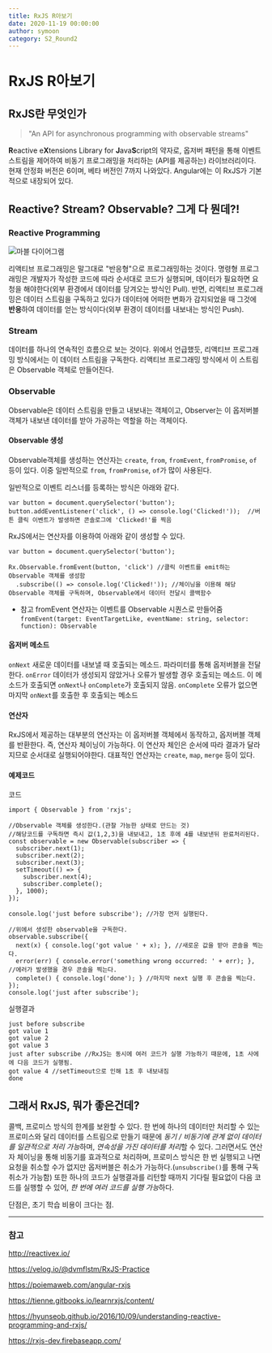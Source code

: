 ```yaml
---
title: RxJS R아보기
date: 2020-11-19 00:00:00
author: symoon
category: S2_Round2
---
```



# RxJS R아보기


## RxJS란 무엇인가

> "An API for asynchronous programming with observable streams"

**R**eactive e**X**tensions Library for **J**ava**S**cript의 약자로, 옵저버 패턴을 통해 이벤트 스트림을 제어하여 비동기 프로그래밍을 처리하는 (API를 제공하는) 라이브러리이다. 현재 안정화 버전은 6이며, 베타 버전인 7까지 나와있다. Angular에는 이 RxJS가 기본적으로 내장되어 있다.



## Reactive? Stream? Observable? 그게 다 뭔데?!

### Reactive Programming

![마블 다이어그램](http://reactivex.io/assets/operators/legend.png "이미지 출처: http://reactivex.io/documentation/ko/observable.html")

리액티브 프로그래밍은 말그대로 "반응형"으로 프로그래밍하는 것이다. 
명령형 프로그래밍은 개발자가 작성한 코드에 따라 순서대로 코드가 실행되며, 데이터가 필요하면 요청을 해야한다(외부 환경에서 데이터를 당겨오는 방식인 Pull). 반면, 리액티브 프로그래밍은 데이터 스트림을 구독하고 있다가 데이터에 어떠한 변화가 감지되었을 때 그것에 **반응**하여 데이터를 얻는 방식이다(외부 환경이 데이터를 내보내는 방식인 Push). 

### Stream
데이터를 하나의 연속적인 흐름으로 보는 것이다. 위에서 언급했듯, 리액티브 프로그래밍 방식에서는 이 데이터 스트림을 구독한다. 리액티브 프로그래밍 방식에서 이 스트림은 Observable 객체로 만들어진다.

### Observable
Observable은 데이터 스트림을 만들고 내보내는 객체이고, Observer는 이 옵저버블 객체가 내보낸 데이터를 받아 가공하는 역할을 하는 객체이다.

#### Observable 생성
Observable객체를 생성하는 연산자는 `create`, `from`, `fromEvent`, `fromPromise`, `of` 등이 있다. 
이중 일반적으로 `from`, `fromPromise`, `of`가 많이 사용된다. 

일반적으로 이벤트 리스너를 등록하는 방식은 아래와 같다.

    var button = document.querySelector('button');
    button.addEventListener('click', () => console.log('Clicked!'));  //버튼 클릭 이벤트가 발생하면 콘솔로그에 'Clicked!'를 찍음


RxJS에서는 연산자를 이용하여 아래와 같이 생성할 수 있다.

    var button = document.querySelector('button');
    
    Rx.Observable.fromEvent(button, 'click') //클릭 이벤트를 emit하는 Observable 객체를 생성함
      .subscribe(() => console.log('Clicked!')); //체이닝을 이용해 해당 Observable 객체를 구독하며, Observable에서 데이터 전달시 콜백함수 
      

* 참고
fromEvent 연산자는 이벤트를 Observable 시퀀스로 만들어줌
`fromEvent(target: EventTargetLike, eventName: string, selector: function): Observable`


#### 옵저버 메소드
`onNext` 새로운 데이터를 내보낼 때 호출되는 메소드. 파라미터를 통해 옵저버블을 전달한다.
`onError` 데이터가 생성되지 않았거나 오류가 발생할 경우 호출되는 메소드. 이 메소드가 호출되면 `onNext`나 `onComplete`가 호출되지 않음.
`onComplete` 오류가 없으면 마지막 `onNext`를 호출한 후 호출되는 메소드


#### 연산자
RxJS에서 제공하는 대부분의 연산자는 이 옵저버블 객체에서 동작하고, 옵저버블 객체를 반환한다. 즉, 연산자 체이닝이 가능하다. 이 연산자 체인은 순서에 따라 결과가 달라지므로 순서대로 실행되어야한다. 
대표적인 연산자는 `create`, `map`, `merge` 등이 있다. 


#### 예제코드
코드

    import { Observable } from 'rxjs';
 
    //Observable 객체를 생성한다.(관찰 가능한 상태로 만드는 것)
    //해당코드를 구독하면 즉시 값(1,2,3)을 내보내고, 1초 후에 4를 내보낸뒤 완료처리된다.
    const observable = new Observable(subscriber => {
      subscriber.next(1);
      subscriber.next(2);
      subscriber.next(3);
      setTimeout(() => {
        subscriber.next(4);
        subscriber.complete();
      }, 1000);
    });
 
    console.log('just before subscribe'); //가장 먼저 실행된다.
    
    //위에서 생성한 observable을 구독한다.
    observable.subscribe({
      next(x) { console.log('got value ' + x); }, //새로운 값을 받아 콘솔을 찍는다.
      error(err) { console.error('something wrong occurred: ' + err); }, //에러가 발생했을 경우 콘솔을 찍는다.
      complete() { console.log('done'); } //마지막 next 실행 후 콘솔을 찍는다.
    });
    console.log('just after subscribe'); 

실행결과

    just before subscribe
    got value 1
    got value 2
    got value 3
    just after subscribe //RxJS는 동시에 여러 코드가 실행 가능하기 때문에, 1초 사에에 다음 코드가 실행됨.
    got value 4 //setTimeout으로 인해 1초 후 내보내짐
    done 


## 그래서 RxJS, 뭐가 좋은건데?
콜백, 프로미스 방식의 한계를 보완할 수 있다. 한 번에 하나의 데이터만 처리할 수 있는 프로미스와 달리 데이터를 스트림으로 만들기 때문에 *동기 / 비동기에 관계 없이 데이터를 일관적으로 처리 가능*하며, *연속성을 가진 데이터를 처리*할 수 있다. 그러면서도 연산자 체이닝을 통해 비동기를 효과적으로 처리하며, 프로미스 방식은 한 번 실행되고 나면 요청을 취소할 수가 없지만 옵저버블은 취소가 가능하다.(`unsubscribe()`를 통해 구독 취소가 가능함)
또한 하나의 코드가 실행결과를 리턴할 때까지 기다릴 필요없이 다음 코드를 실행할 수 있어, *한 번에 여러 코드를 실행 가능*하다.

단점은, 초기 학습 비용이 크다는 점.

---
### 참고

http://reactivex.io/

https://velog.io/@dvmflstm/RxJS-Practice

https://poiemaweb.com/angular-rxjs

https://tienne.gitbooks.io/learnrxjs/content/

https://hyunseob.github.io/2016/10/09/understanding-reactive-programming-and-rxjs/

https://rxjs-dev.firebaseapp.com/
